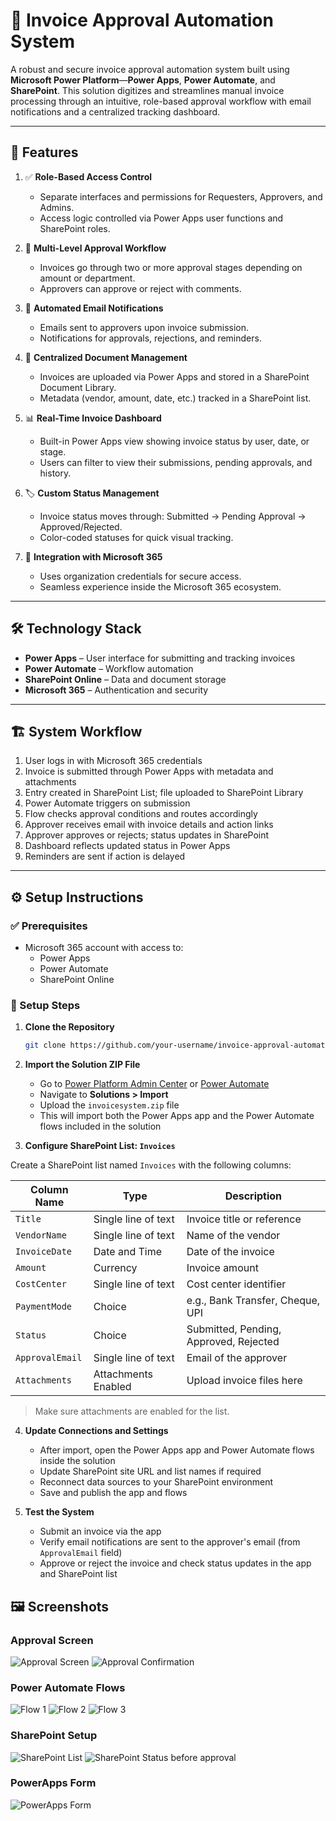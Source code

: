 # 🧾 Invoice Approval Automation System

A robust and secure invoice approval automation system built using **Microsoft Power Platform**—**Power Apps**, **Power Automate**, and **SharePoint**. This solution digitizes and streamlines manual invoice processing through an intuitive, role-based approval workflow with email notifications and a centralized tracking dashboard.

---

## 🚀 Features

1. ✅ **Role-Based Access Control**  
   - Separate interfaces and permissions for Requesters, Approvers, and Admins.  
   - Access logic controlled via Power Apps user functions and SharePoint roles.

2. 🔁 **Multi-Level Approval Workflow**  
   - Invoices go through two or more approval stages depending on amount or department.  
   - Approvers can approve or reject with comments.

3. 📧 **Automated Email Notifications**  
   - Emails sent to approvers upon invoice submission.  
   - Notifications for approvals, rejections, and reminders.

4. 📁 **Centralized Document Management**  
   - Invoices are uploaded via Power Apps and stored in a SharePoint Document Library.  
   - Metadata (vendor, amount, date, etc.) tracked in a SharePoint list.

5. 📊 **Real-Time Invoice Dashboard**  
   - Built-in Power Apps view showing invoice status by user, date, or stage.  
   - Users can filter to view their submissions, pending approvals, and history.

6. 🏷️ **Custom Status Management**  
   - Invoice status moves through: Submitted → Pending Approval → Approved/Rejected.  
   - Color-coded statuses for quick visual tracking.

7. 📌 **Integration with Microsoft 365**  
   - Uses organization credentials for secure access.  
   - Seamless experience inside the Microsoft 365 ecosystem.

---

## 🛠️ Technology Stack

- **Power Apps** – User interface for submitting and tracking invoices  
- **Power Automate** – Workflow automation  
- **SharePoint Online** – Data and document storage  
- **Microsoft 365** – Authentication and security

---

## 🏗️ System Workflow

1. User logs in with Microsoft 365 credentials  
2. Invoice is submitted through Power Apps with metadata and attachments  
3. Entry created in SharePoint List; file uploaded to SharePoint Library  
4. Power Automate triggers on submission  
5. Flow checks approval conditions and routes accordingly  
6. Approver receives email with invoice details and action links  
7. Approver approves or rejects; status updates in SharePoint  
8. Dashboard reflects updated status in Power Apps  
9. Reminders are sent if action is delayed

---

## ⚙️ Setup Instructions

### ✅ Prerequisites

- Microsoft 365 account with access to:
  - Power Apps  
  - Power Automate  
  - SharePoint Online

### 🧩 Setup Steps

1. **Clone the Repository**  
   ```bash
   git clone https://github.com/your-username/invoice-approval-automation.git
2. **Import the Solution ZIP File**  
   - Go to [Power Platform Admin Center](https://make.powerapps.com) or [Power Automate](https://flow.microsoft.com)  
   - Navigate to **Solutions > Import**  
   - Upload the `invoicesystem.zip` file  
   - This will import both the Power Apps app and the Power Automate flows included in the solution  

3. **Configure SharePoint List: `Invoices`**

Create a SharePoint list named `Invoices` with the following columns:

| Column Name      | Type                | Description                          |
|------------------|---------------------|--------------------------------------|
| `Title`          | Single line of text | Invoice title or reference           |
| `VendorName`     | Single line of text | Name of the vendor                   |
| `InvoiceDate`    | Date and Time       | Date of the invoice                  |
| `Amount`         | Currency            | Invoice amount                       |
| `CostCenter`     | Single line of text | Cost center identifier               |
| `PaymentMode`    | Choice              | e.g., Bank Transfer, Cheque, UPI     |
| `Status`         | Choice              | Submitted, Pending, Approved, Rejected |
| `ApprovalEmail`  | Single line of text | Email of the approver                |
| `Attachments`    | Attachments Enabled | Upload invoice files here            |

> Make sure attachments are enabled for the list.

4. **Update Connections and Settings**  
   - After import, open the Power Apps app and Power Automate flows inside the solution  
   - Update SharePoint site URL and list names if required  
   - Reconnect data sources to your SharePoint environment  
   - Save and publish the app and flows  

5. **Test the System**  
   - Submit an invoice via the app  
   - Verify email notifications are sent to the approver's email (from `ApprovalEmail` field)  
   - Approve or reject the invoice and check status updates in the app and SharePoint list
  
## 🖼️ Screenshots

### Approval Screen
![Approval Screen](Approval.png)
![Approval Confirmation](approval1.png)

### Power Automate Flows
![Flow 1](flow1.png)
![Flow 2](flow2.png)
![Flow 3](flow4.png)

### SharePoint Setup
![SharePoint List](sharepoint.png)
![SharePoint Status before approval](sharepoint1.png)

### PowerApps Form

![PowerApps Form](powerapps.png)

